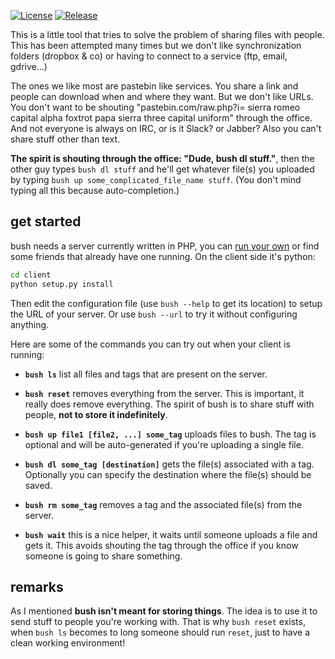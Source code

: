 [![License][license_shield]](https://raw.githubusercontent.com/BestPig/bush/master/LICENSE)
[![Release][release_shield]](https://github.com/BestPig/bush/releases)

[license_shield]: https://img.shields.io/github/license/BestPig/bush.svg?style=flat-square
[release_shield]: https://img.shields.io/github/release/BestPig/bush.svg?style=flat-square

This is a little tool that tries to solve the problem of sharing files with
people. This has been attempted many times but we don't like synchronization
folders (dropbox & co) or having to connect to a service (ftp, email, gdrive...)

The ones we like most are pastebin like services. You share a link and people
can download when and where they want. But we don't like URLs. You don't want to
be shouting "pastebin.com/raw.php?i= sierra romeo capital alpha foxtrot papa
sierra three capital uniform" through the office. And not everyone is always on
IRC, or is it Slack? or Jabber? Also you can't share stuff other than text.

**The spirit is shouting through the office: "Dude, bush dl stuff."**, then the
other guy types `bush dl stuff` and he'll get whatever file(s) you uploaded by
typing `bush up some_complicated_file_name stuff`. (You don't mind typing all
this because auto-completion.)

## get started

bush needs a server currently written in PHP, you can [run your own][phpinstall]
or find some friends that already have one running. On the client side it's
python:

```sh
cd client
python setup.py install
```

Then edit the configuration file (use `bush --help` to get its location) to
setup the URL of your server. Or use `bush --url` to try it without configuring
anything.

Here are some of the commands you can try out when your client is running:

  - **`bush ls`** list all files and tags that are present on the server.
  - **`bush reset`** removes everything from the server. This is important, it
  really does remove everything. The spirit of bush is to share stuff with
  people, **not to store it indefinitely**.

  - **`bush up file1 [file2, ...] some_tag`** uploads files to bush. The tag is
  optional and will be auto-generated if you're uploading a single file.
  - **`bush dl some_tag [destination]`** gets the file(s) associated with a
  tag. Optionally you can specify the destination where the file(s) should be
  saved.

  - **`bush rm some_tag`** removes a tag and the associated file(s) from the server.

  - **`bush wait`** this is a nice helper, it waits until someone uploads a file and
    gets it. This avoids shouting the tag through the office if you know someone
    is going to share something.

[phpinstall]: /server/README.md


## remarks

As I mentioned **bush isn't meant for storing things**. The idea is to use it to
send stuff to people you're working with. That is why `bush reset` exists, when
`bush ls` becomes to long someone should run `reset`, just to have a clean
working environment!
